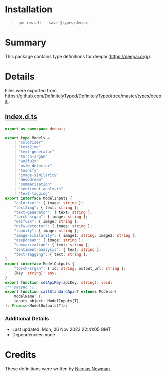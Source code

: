 # Installation
> `npm install --save @types/deepai`

# Summary
This package contains type definitions for deepai (https://deepai.org/).

# Details
Files were exported from https://github.com/DefinitelyTyped/DefinitelyTyped/tree/master/types/deepai.
## [index.d.ts](https://github.com/DefinitelyTyped/DefinitelyTyped/tree/master/types/deepai/index.d.ts)
````ts
export as namespace deepai;

export type Models =
    | "colorizer"
    | "text2img"
    | "text-generator"
    | "torch-srgan"
    | "waifu2x"
    | "nsfw-detector"
    | "toonify"
    | "image-similarity"
    | "deepdream"
    | "summarization"
    | "sentiment-analysis"
    | "text-tagging";
export interface ModelInputs {
    "colorizer": { image: string };
    "text2img": { text: string };
    "text-generator": { text: string };
    "torch-srgan": { image: string };
    "waifu2x": { image: string };
    "nsfw-detector": { image: string };
    "toonify": { image: string };
    "image-similarity": { image1: string; image2: string };
    "deepdream": { image: string };
    "summarization": { text: string };
    "sentiment-analysis": { text: string };
    "text-tagging": { text: string };
}
export interface ModelOutputs {
    "torch-srgan": { id: string; output_url: string };
    [key: string]: any;
}
export function setApiKey(apiKey: string): void;
/** @async */
export function callStandardApi<T extends Models>(
    modelName: T,
    inputs_object: ModelInputs[T],
): Promise<ModelOutputs[T]>;

````

### Additional Details
 * Last updated: Mon, 06 Nov 2023 22:41:05 GMT
 * Dependencies: none

# Credits
These definitions were written by [Nicolas Newman](https://github.com/NicolasNewman).
